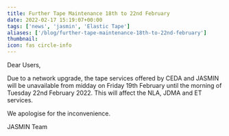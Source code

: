 ```yaml
---
title: Further Tape Maintenance 18th to 22nd February
date: 2022-02-17 15:19:07+00:00
tags: ['news', 'jasmin', 'Elastic Tape']
aliases: ['/blog/further-tape-maintenance-18th-to-22nd-february']
thumbnail: 
icon: fas circle-info
---
```


Dear Users,   
  
Due to a network upgrade, the tape services offered by CEDA and JASMIN will be unavailable from midday on Friday 19th February until the morning of Tuesday 22nd February 2022. This will affect the NLA, JDMA and ET services.   
  
We apologise for the inconvenience.   
  
JASMIN Team


